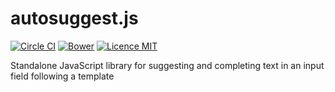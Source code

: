 autosuggest.js
==============

[![Circle CI](https://circleci.com/gh/thegecko/autosuggest.js.svg?style=shield)](https://circleci.com/gh/thegecko/autosuggest.js)
[![Bower](https://img.shields.io/bower/v/autosuggest.js.svg)](http://bower.io/search/?q=autosuggest.js)
[![Licence MIT](https://img.shields.io/badge/licence-MIT-blue.svg)](http://opensource.org/licenses/MIT)

Standalone JavaScript library for suggesting and completing text in an input field following a template